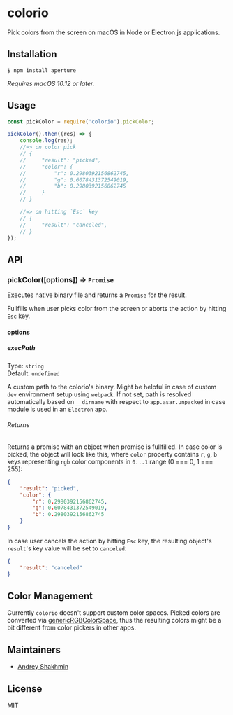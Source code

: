 # colorio

Pick colors from the screen on macOS in Node or Electron.js applications.

## Installation

```
$ npm install aperture
```

*Requires macOS 10.12 or later.*

## Usage

```js
const pickColor = require('colorio').pickColor;

pickColor().then((res) => {
    console.log(res);
    //=> on color pick
    // {
    //     "result": "picked",
    //     "color": {
    //         "r": 0.2980392156862745,
    //         "g": 0.6078431372549019,
    //         "b": 0.2980392156862745
    //     }
    // }    

    //=> on hitting `Esc` key
    // {
    //     "result": "canceled",
    // }    
});
```

## API

### pickColor([options]) => `Promise`

Executes native binary file and returns a `Promise` for the result.

Fullfills when user picks color from the screen or aborts the action by hitting `Esc` key. 

#### options

##### execPath

Type: `string`<br>
Default: `undefined`

A custom path to the colorio's binary. Might be helpful in case of custom `dev` environment setup using `webpack`. If not set, path is resolved automatically based on `__dirname` with respect to `app.asar.unpacked` in case module is used in an `Electron` app.

###### Returns

Returns a promise with an object when promise is fullfilled. In case color is picked, the object will look like this, where `color` property contains `r`, `g`, `b` keys representing `rgb` color components in `0...1` range (0 === 0, 1 === 255):
```json
{
    "result": "picked",
    "color": {
        "r": 0.2980392156862745,
        "g": 0.6078431372549019,
        "b": 0.2980392156862745
    }
}  
```

In case user cancels the action by hitting `Esc` key, the resulting object's `result`'s key value will be set to `canceled`:
```json
{
    "result": "canceled"
}  
```

## Color Management

Currently `colorio` doesn't support custom color spaces. Picked colors are converted via [genericRGBColorSpace](https://developer.apple.com/documentation/appkit/nscolorspace/1412082-genericrgbcolorspace?language=objc), thus the resulting colors might be a bit different from color pickers in other apps.

## Maintainers

- [Andrey Shakhmin](https://github.com/turbobabr)

## License

MIT

